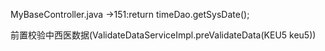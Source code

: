 MyBaseController.java ->151:return timeDao.getSysDate();



前置校验中西医数据(ValidateDataServiceImpl.preValidateData(KEU5 keu5))

